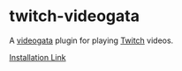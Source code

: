 # twitch-videogata

A [videogata](https://github.com/InfoGata/videogata) plugin for playing [Twitch](https://www.twitch.tv) videos.

[Installation Link](https://www.videogata.com/plugininstall?manifestUrl=https://cdn.jsdelivr.net/gh/InfoGata/twitch-videogata@latest/manifest.json)
